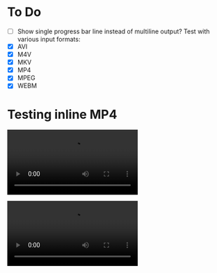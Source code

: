 # To Do
- [ ] Show single progress bar line instead of multiline output?
Test with various input formats:
- [x] AVI
- [x] M4V
- [x] MKV
- [x] MP4
- [x] MPEG
- [x] WEBM

# Testing inline MP4
![video](Wasta-System-Monitor.n.mp4)

<video loop="true" autoplay="autoplay" controls>
<source src="Wasta-System-Monitor.n.mp4" type="video/mp4" />
</video>
